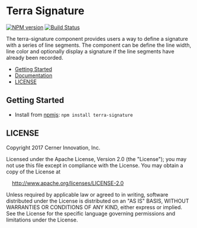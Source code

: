 # Terra Signature


[![NPM version](http://img.shields.io/npm/v/terra-signature.svg)](https://www.npmjs.org/package/terra-signature)
[![Build Status](https://travis-ci.org/cerner/terra-core.svg?branch=master)](https://travis-ci.org/cerner/terra-core)

The terra-signature component provides users a way to define a signature with a series of line segments.
The component can be define the line width, line color and optionally display a signature if the line segments have 
already been recorded.

- [Getting Started](#getting-started)
- [Documentation](https://github.com/cerner/terra-core/tree/master/packages/terra-signature/docs)
- [LICENSE](#license)

## Getting Started

- Install from [npmjs](https://www.npmjs.com): `npm install terra-signature`

## LICENSE

Copyright 2017 Cerner Innovation, Inc.

Licensed under the Apache License, Version 2.0 (the "License"); you may not use this file except in compliance with the License. You may obtain a copy of the License at

&nbsp;&nbsp;&nbsp;&nbsp;http://www.apache.org/licenses/LICENSE-2.0

Unless required by applicable law or agreed to in writing, software distributed under the License is distributed on an "AS IS" BASIS, WITHOUT WARRANTIES OR CONDITIONS OF ANY KIND, either express or implied. See the License for the specific language governing permissions and limitations under the License.
